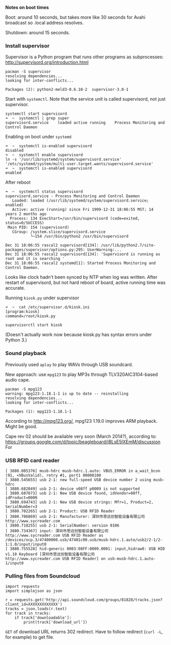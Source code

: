 **Notes on boot times**

Boot: around 10 seconds, but takes more like 30 seconds for Avahi broadcast so .local address resolves.

Shutdown: around 15 seconds.

### Install supervisor ###

Supervisor is a Python program that runs other programs as subprocesses: http://supervisord.org/introduction.html

    pacman -S supervisor   
    resolving dependencies...
    looking for inter-conflicts...

    Packages (2): python2-meld3-0.6.10-2  supervisor-3.0-1

Start with `systemctl`. Note that the service unit is called supervisord, not just supervisor.

    systemctl start supervisord                      
    ➜  ~  systemctl | grep super     
    supervisord.service    loaded active running    Process Monitoring and Control Daemon

Enabling on boot under `systemd`

    ➜  ~  systemctl is-enabled supervisord
    disabled
    ➜  ~  systemctl enable supervisord
    ln -s '/usr/lib/systemd/system/supervisord.service' '/etc/systemd/system/multi-user.target.wants/supervisord.service'
    ➜  ~  systemctl is-enabled supervisord
    enabled

After reboot

    ➜  ~  systemctl status supervisord    
    supervisord.service - Process Monitoring and Control Daemon
       Loaded: loaded (/usr/lib/systemd/system/supervisord.service; enabled)
       Active: active (running) since Fri 1999-12-31 18:06:55 MST; 14 years 2 months ago
      Process: 134 ExecStart=/usr/bin/supervisord (code=exited, status=0/SUCCESS)
     Main PID: 154 (supervisord)
       CGroup: /system.slice/supervisord.service
               └─154 /usr/bin/python2 /usr/bin/supervisord
    
    Dec 31 18:06:55 rascal2 supervisord[134]: /usr/lib/python2.7/site-packages/supervisor/options.py:295: UserWarning:...
    Dec 31 18:06:55 rascal2 supervisord[134]: 'Supervisord is running as root and it is searching '
    Dec 31 18:06:55 rascal2 systemd[1]: Started Process Monitoring and Control Daemon.

Looks like clock hadn't been synced by NTP when log was written. After restart of supervisord, but not hard reboot of board, active running time was accurate.

Running `kiosk.py` under supervisor 

    ➜  ~  cat /etc/supervisor.d/kiosk.ini 
    [program:kiosk]
    command=/root/kiosk.py

    supervisorctl start kiosk

(Doesn't actually work now because kiosk.py has syntax errors under Python 3.)

### Sound playback ###

Previously used `aplay` to play WAVs through USB soundcard.

New approach: use `mpg123` to play MP3s through TLV320AIC3104-based audio cape.

    pacman -S mpg123
    warning: mpg123-1.18.1-1 is up to date -- reinstalling
    resolving dependencies...
    looking for inter-conflicts...
    
    Packages (1): mpg123-1.18.1-1

According to http://mpg123.org/, mpg123 1.19.0 improves ARM playback. Might be good.

Cape rev 02 should be available very soon (March 2014?), according to: https://groups.google.com/d/topic/beagleboard/jBLsE5lXEmM/discussion
For 

### USB RFID card reader ###

    [ 3880.005376] musb-hdrc musb-hdrc.1.auto: VBUS_ERROR in a_wait_bcon (91, <VBusValid), retry #1, port1 00000100
    [ 3880.545655] usb 2-1: new full-speed USB device number 2 using musb-hdrc
    [ 3880.682049] usb 2-1: device v08ff p0009 is not supported
    [ 3880.687673] usb 2-1: New USB device found, idVendor=08ff, idProduct=0009
    [ 3880.694743] usb 2-1: New USB device strings: Mfr=1, Product=2, SerialNumber=3
    [ 3880.702265] usb 2-1: Product: USB RFID Reader
    [ 3880.706869] usb 2-1: Manufacturer: 深圳市思远创智能设备有限公司
    http://www.sycreader.com
    [ 3880.718255] usb 2-1: SerialNumber: version 0106
    [ 3880.734367] input: 深圳市思远创智能设备有限公司
    http://www.sycreader.com USB RFID Reader as /devices/ocp.3/47400000.usb/47401c00.usb/musb-hdrc.1.auto/usb2/2-1/2-1:1.0/input/input0
    [ 3880.755528] hid-generic 0003:08FF:0009.0001: input,hidraw0: USB HID v1.10 Keyboard [深圳市思远创智能设备有限公司
    http://www.sycreader.com USB RFID Reader] on usb-musb-hdrc.1.auto-1/input0

### Pulling files from Soundcloud ###

    import requests
    import simplejson as json
    
    r = requests.get('http://api.soundcloud.com/groups/81828/tracks.json?client_id=XXXXXXXXXXXXX')
    tracks = json.loads(r.text)
    for track in tracks:
        if track['downloadable']:
            print(track['download_url'])

`GET` of download URL returns 302 redirect. Have to follow redirect (`curl -L`, for example) to get file.
